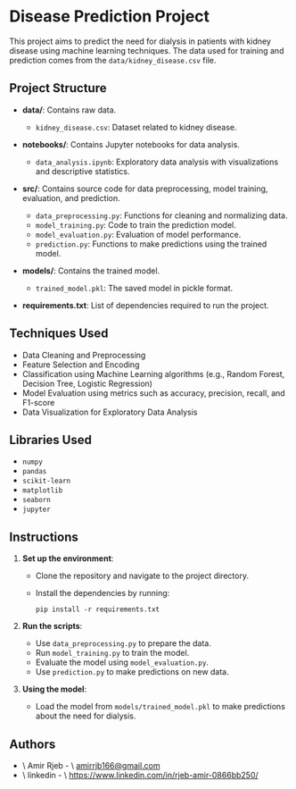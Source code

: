 # Disease Prediction Project

This project aims to predict the need for dialysis in patients with kidney disease using machine learning techniques. The data used for training and prediction comes from the `data/kidney_disease.csv` file.

## Project Structure

* **data/**: Contains raw data.

  * `kidney_disease.csv`: Dataset related to kidney disease.

* **notebooks/**: Contains Jupyter notebooks for data analysis.

  * `data_analysis.ipynb`: Exploratory data analysis with visualizations and descriptive statistics.

* **src/**: Contains source code for data preprocessing, model training, evaluation, and prediction.

  * `data_preprocessing.py`: Functions for cleaning and normalizing data.
  * `model_training.py`: Code to train the prediction model.
  * `model_evaluation.py`: Evaluation of model performance.
  * `prediction.py`: Functions to make predictions using the trained model.

* **models/**: Contains the trained model.

  * `trained_model.pkl`: The saved model in pickle format.

* **requirements.txt**: List of dependencies required to run the project.

## Techniques Used

* Data Cleaning and Preprocessing
* Feature Selection and Encoding
* Classification using Machine Learning algorithms (e.g., Random Forest, Decision Tree, Logistic Regression)
* Model Evaluation using metrics such as accuracy, precision, recall, and F1-score
* Data Visualization for Exploratory Data Analysis

## Libraries Used

* `numpy`
* `pandas`
* `scikit-learn`
* `matplotlib`
* `seaborn`
* `jupyter`

## Instructions

1. **Set up the environment**:

   * Clone the repository and navigate to the project directory.
   * Install the dependencies by running:

     ```
     pip install -r requirements.txt
     ```

2. **Run the scripts**:

   * Use `data_preprocessing.py` to prepare the data.
   * Run `model_training.py` to train the model.
   * Evaluate the model using `model_evaluation.py`.
   * Use `prediction.py` to make predictions on new data.

3. **Using the model**:

   * Load the model from `models/trained_model.pkl` to make predictions about the need for dialysis.

## Authors

* \ Amir Rjeb - \ amirrjb166@gmail.com
* \ linkedin - \ https://www.linkedin.com/in/rjeb-amir-0866bb250/


